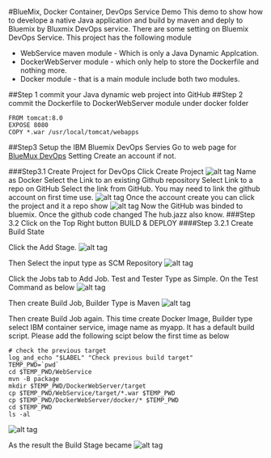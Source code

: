 #BlueMix, Docker Container, DevOps Service Demo
This demo to show how to develope a native Java application and build by maven and deply to Bluemix by  Bluxmix DevOps service. There are some setting on Bluemix DevOps Service.
This project has the following module
- WebService maven module - Which is only a Java Dynamic Applcation.
- DockerWebServer module - which only help to store the Dockerfile and nothing more.
- Docker module - that is a main module include both two modules.

##Step 1 commit your Java dynamic web project into GitHub
##Step 2 commit the Dockerfile to DockerWebServer module under docker folder
```docker
FROM tomcat:8.0
EXPOSE 8080
COPY *.war /usr/local/tomcat/webapps
```
##Step3 Setup the IBM Bluemix DevOps Servies 
Go to web page for [BlueMux DevOps](https://hub.jazz.net/) Setting
Create an account if not.

###Step3.1 Create Project for DevOps
Click Create Project
![alt tag](https://cloud.githubusercontent.com/assets/4963861/14249375/0aa5e8b0-faac-11e5-97b5-363fb6dc44a2.png)
Name as Docker
Select the Link to an existing Github repository
Select Link to a repo on GitHub
Select the link from GitHub. You may need to link the github account on first time use.
![alt tag](https://cloud.githubusercontent.com/assets/4963861/14249384/0ec4e158-faac-11e5-8b90-382e51b32ee0.png)
Once the account create you can click the project and it a repo show
![alt tag](https://cloud.githubusercontent.com/assets/4963861/14249391/14a5a72e-faac-11e5-995f-9fb868a46683.png)
Now the GitHub was binded to bluemix. Once the github code changed The hub.jazz also know.
###Step 3.2 Click on the Top Right button BUILD & DEPLOY
####Step 3.2.1 Create Build State

Click the Add Stage. 
![alt tag](https://cloud.githubusercontent.com/assets/4963861/14249849/559b67da-faae-11e5-8971-c92335491426.png)

Then Select the input type as SCM Repository
![alt tag](https://cloud.githubusercontent.com/assets/4963861/14249870/659de4d2-faae-11e5-88f8-81476d0177ec.png)

Click the Jobs tab to Add Job. Test and Tester Type as Simple. On the Test Command as below
![alt tag](https://cloud.githubusercontent.com/assets/4963861/14249872/6b09fbe0-faae-11e5-91cb-c431b6817037.png)

Then create Build Job, Builder Type is Maven 
![alt tag](https://cloud.githubusercontent.com/assets/4963861/14249939/c1388068-faae-11e5-89f7-bbadd7ad888c.png)

Then create Build Job again. This time create Docker Image, Builder type select IBM container service, image name as myapp. It has a default build script. Please add the following scipt below the first time as below
```
# check the previous target
log_and_echo "$LABEL" "Check previous build target"
TEMP_PWD=`pwd`
cd $TEMP_PWD/WebService
mvn -B package
mkdir $TEMP_PWD/DockerWebServer/target
cp $TEMP_PWD/WebService/target/*.war $TEMP_PWD
cp $TEMP_PWD/DockerWebServer/docker/* $TEMP_PWD
cd $TEMP_PWD
ls -al
```
![alt tag](https://cloud.githubusercontent.com/assets/4963861/14249873/71448bd8-faae-11e5-8d32-0c980d865b43.png)

As the result the Build Stage became
![alt tag](https://cloud.githubusercontent.com/assets/4963861/14249877/751afc74-faae-11e5-93a6-d88e3d147a01.png)


